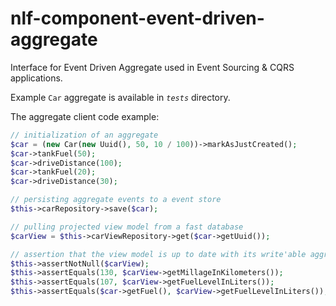 # nlf-component-event-driven-aggregate
Interface for Event Driven Aggregate used in Event Sourcing &amp; CQRS applications.

Example `Car` aggregate is available in _`tests`_ directory.

The aggregate client code example:
```php
// initialization of an aggregate
$car = (new Car(new Uuid(), 50, 10 / 100))->markAsJustCreated();
$car->tankFuel(50);
$car->driveDistance(100);
$car->tankFuel(20);
$car->driveDistance(30);

// persisting aggregate events to a event store
$this->carRepository->save($car);

// pulling projected view model from a fast database
$carView = $this->carViewRepository->get($car->getUuid());

// assertion that the view model is up to date with its write'able aggregate model
$this->assertNotNull($carView);
$this->assertEquals(130, $carView->getMillageInKilometers());
$this->assertEquals(107, $carView->getFuelLevelInLiters());
$this->assertEquals($car->getFuel(), $carView->getFuelLevelInLiters());
```
